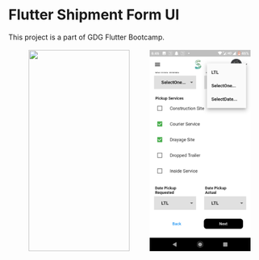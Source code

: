 # Flutter Shipment Form UI

This project is a part of GDG Flutter Bootcamp.<br><br>
<img align="left" src="hhttps://raw.githubusercontent.com/Gupta-shifali/Shipment-Form-App/master/Screenshot_1.png" width="200" height="400" hspace=40> 
<img align="left" src="https://raw.githubusercontent.com/Gupta-shifali/Shipment-Form-App/master/Screenshot_2.png" width="200" height="400">
